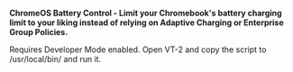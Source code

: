 **ChromeOS Battery Control - Limit your Chromebook's battery charging limit to your liking instead of relying on Adaptive Charging or Enterprise Group Policies.**


Requires Developer Mode enabled. Open VT-2 and copy the script to /usr/local/bin/ and run it.
